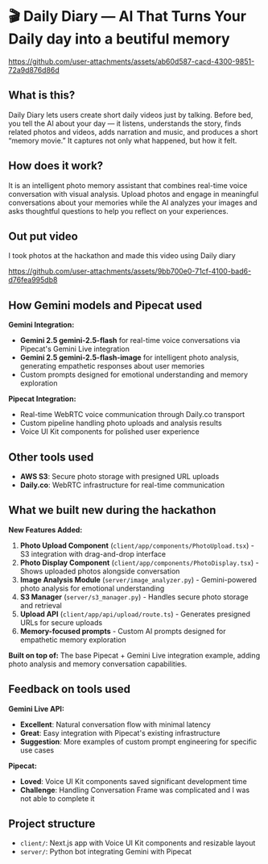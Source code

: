 # 🎬 Daily Diary — AI That Turns Your Daily day into a beutiful memory

https://github.com/user-attachments/assets/ab60d587-cacd-4300-9851-72a9d876d86d

## What is this?

Daily Diary lets users create short daily videos just by talking.
Before bed, you tell the AI about your day — it listens, understands the story, finds related photos and videos, adds narration and music, and produces a short “memory movie.”
It captures not only what happened, but how it felt.

## How does it work?

It is an intelligent photo memory assistant that combines real-time voice conversation with visual analysis. Upload photos and engage in meaningful conversations about your memories while the AI analyzes your images and asks thoughtful questions to help you reflect on your experiences.

## Out put video

I took photos at the hackathon and made this video using Daily diary

https://github.com/user-attachments/assets/9bb700e0-71cf-4100-bad6-d76fea995db8



## How Gemini models and Pipecat used

**Gemini Integration:**
- **Gemini 2.5 gemini-2.5-flash** for real-time voice conversations via Pipecat's Gemini Live integration
- **Gemini 2.5 gemini-2.5-flash-image** for intelligent photo analysis, generating empathetic responses about user memories
- Custom prompts designed for emotional understanding and memory exploration

**Pipecat Integration:**
- Real-time WebRTC voice communication through Daily.co transport
- Custom pipeline handling photo uploads and analysis results
- Voice UI Kit components for polished user experience

## Other tools used

- **AWS S3**: Secure photo storage with presigned URL uploads
- **Daily.co**: WebRTC infrastructure for real-time communication

## What we built new during the hackathon

**New Features Added:**
1. **Photo Upload Component** (`client/app/components/PhotoUpload.tsx`) - S3 integration with drag-and-drop interface
2. **Photo Display Component** (`client/app/components/PhotoDisplay.tsx`) - Shows uploaded photos alongside conversation
3. **Image Analysis Module** (`server/image_analyzer.py`) - Gemini-powered photo analysis for emotional understanding
4. **S3 Manager** (`server/s3_manager.py`) - Handles secure photo storage and retrieval
5. **Upload API** (`client/app/api/upload/route.ts`) - Generates presigned URLs for secure uploads
6. **Memory-focused prompts** - Custom AI prompts designed for empathetic memory exploration

**Built on top of:** The base Pipecat + Gemini Live integration example, adding photo analysis and memory conversation capabilities.

## Feedback on tools used

**Gemini Live API:**
- **Excellent**: Natural conversation flow with minimal latency
- **Great**: Easy integration with Pipecat's existing infrastructure
- **Suggestion**: More examples of custom prompt engineering for specific use cases

**Pipecat:**
- **Loved**: Voice UI Kit components saved significant development time
- **Challenge**: Handling Conversation Frame was complicated and I was not able to complete it 

## Project structure

- `client/`: Next.js app with Voice UI Kit components and resizable layout
- `server/`: Python bot integrating Gemini with Pipecat


